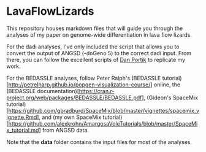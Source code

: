 # LavaFlowLizards

This repository houses markdown files that will guide you through the analyses of my paper on genome-wide differentiation in lava flow lizards.

For the dadi analyses, I've only included the script that allows you to convert the output of ANGSD (-doGeno 5) to the correct dadi input. From there, you can follow the excellent scripts of [Dan Portik](https://github.com/dportik/dadi_pipeline) to replicate my work.

For the BEDASSLE analyses, follow Peter Ralph's (BEDASSLE tutorial)[http://petrelharp.github.io/popgen-visualization-course/] online, the (BEDASSLE documentation)[https://cran.r-project.org/web/packages/BEDASSLE/BEDASSLE.pdf], (Gideon's SpaceMix tutorial)[https://github.com/gbradburd/SpaceMix/blob/master/vignettes/spacemix_vignette.Rmd], and (my own SpaceMix tutorial)[https://github.com/alexkrohn/AmargosaVoleTutorials/blob/master/SpaceMix_tutorial.md] from ANGSD data. 

Note that the **data** folder contains the input files for most of the analyses. 
